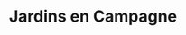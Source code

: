 ---
title: "Jardins en Campagne"
url: /saint-sylvestre-cappel/jardins-en-campagne/
shop: Garten-Center
---